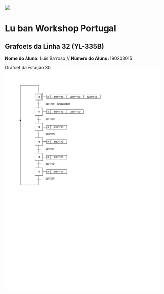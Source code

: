 <img src="https://github.com/LMigu3liPT/Testes_MB/blob/main/newfolder/imagens/logo_luban_transparent.png" width="80" />    

# Lu ban Workshop Portugal

## Grafcets da Linha 32 (YL-335B)

<p>
  <strong>Nome do Aluno:</strong> Luis Barroso // <strong>Número do Aluno:</strong> 190203015
</p>

Grafcet da Estação 30 
![](./39PLC-1.png)
